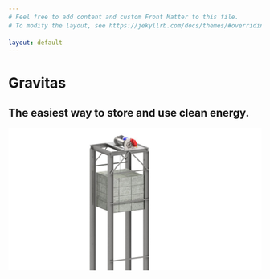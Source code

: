 ```yaml
---
# Feel free to add content and custom Front Matter to this file.
# To modify the layout, see https://jekyllrb.com/docs/themes/#overriding-theme-defaults

layout: default
---
```


<h1>Gravitas</h1>

<h2>The easiest way to store and use clean energy.</h2>

<img src="/assets/images/prototype.jpeg" />
